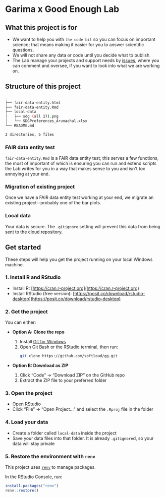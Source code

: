 # Garima x Good Enough Lab

## What this project is for

- We want to help you with `the code bit` so you can focus on important science; that means making it easier for you to answer scientific questions. 
- We will not share any data or code until you decide what to publish. 
- The Lab manage your projects and support needs by [issues](https://github.com/softloud/gg/issues), where you can comment and oversee, if you want to look into what we are working on.   

## Structure of this project

```sh
.
├── fair-data-entity.html
├── fair-data-entity.Rmd
├── local-data
│   ├── sdg (all 17).png
│   └── SDGPreferences_Arunachal.xlsx
└── README.md

2 directories, 5 files
```

### FAIR data entity test

`fair-data-entity.Rmd` is a FAIR data entity test; this serves a few functions, the most of important of which is ensuring you can run and extend scripts the Lab writes for you in a way that makes sense to you and isn't too annoying at your end. 

### Migration of existing project

Once we have a FAIR data entity test working at your end, we migrate an existing project--probably one of the bar plots. 

### Local data 

Your data is secure. The `.gitignore` setting will prevent this data from being sent to the cloud repository. 

## Get started

These steps will help you get the project running on your local Windows machine.

### 1. Install R and RStudio

- Install R: [https://cran.r-project.org](https://cran.r-project.org)
- Install RStudio (free version): [https://posit.co/download/rstudio-desktop](https://posit.co/download/rstudio-desktop)

### 2. Get the project

You can either:

- **Option A: Clone the repo**
  1. Install [Git for Windows](https://git-scm.com/)
  2. Open Git Bash or the RStudio terminal, then run:
     ```bash
     git clone https://github.com/softloud/gg.git
     ```

- **Option B: Download as ZIP**
  1. Click “Code” → “Download ZIP” on the GitHub repo
  2. Extract the ZIP file to your preferred folder

### 3. Open the project

- Open RStudio
- Click “File” → “Open Project…” and select the `.Rproj` file in the folder

### 4. Load your data

- Create a folder called `local-data` inside the project
- Save your data files into that folder. It is already `.gitignore`d, so your data will stay private

### 5. Restore the environment with `renv`

This project uses [`renv`](https://rstudio.github.io/renv/) to manage packages.

In the RStudio Console, run:

```r
install.packages("renv")
renv::restore()
```